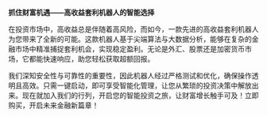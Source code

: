 **抓住财富机遇——高收益套利机器人的智能选择**

在投资市场中，高收益总是伴随着高风险，而如今，一款先进的高收益套利机器人为您带来了全新的可能。这款机器人基于尖端算法与大数据分析，能够在复杂的金融市场中精准捕捉套利机会，实现稳定盈利。无论是外汇、股票还是加密货币市场，它都能快速响应，助您轻松获取超额回报。

我们深知安全性与可靠性的重要性，因此机器人经过严格测试和优化，确保操作透明且高效。只需一键启动，即可享受智能化管理，让您从繁琐的投资决策中解放出来。现在就加入我们的行列，开启您的智能投资之旅，让财富增长触手可及！立即购买，开启未来金融新篇章！